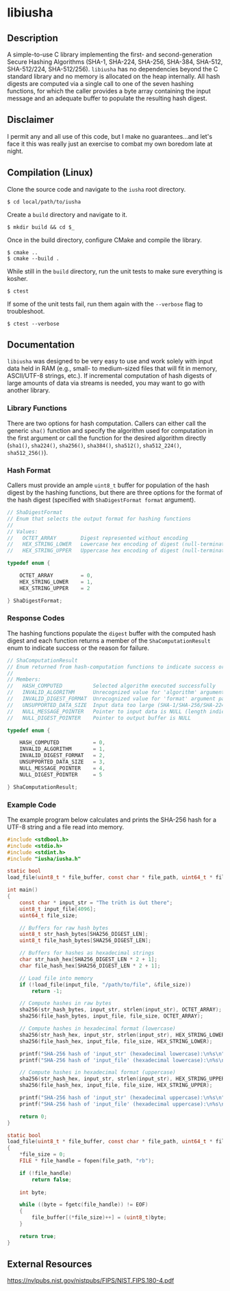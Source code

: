 # libiusha
## Description
A simple-to-use C library implementing the first- and second-generation Secure Hashing Algorithms (SHA-1, SHA-224, SHA-256, SHA-384, SHA-512, SHA-512/224, SHA-512/256). `libiusha` has no dependencies beyond the C standard library and no memory is allocated on the heap internally. All hash digests are computed via a single call to one of the seven hashing functions, for which the caller provides a byte array containing the input message and an adequate buffer to populate the resulting hash digest. 

## Disclaimer
I permit any and all use of this code, but I make no guarantees...and let's face it this was really just an exercise to combat my own boredom late at night.

## Compilation (Linux)

Clone the source code and navigate to the `iusha` root directory.
```
$ cd local/path/to/iusha
```
Create a `build` directory and navigate to it.
```
$ mkdir build && cd $_
```
Once in the build directory, configure CMake and compile the library.
```
$ cmake ..
$ cmake --build .
```
While still in the `build` directory, run the unit tests to make sure everything is kosher.
```
$ ctest
```
If some of the unit tests fail, run them again with the `--verbose` flag to troubleshoot.
```
$ ctest --verbose
```

## Documentation
`libiusha` was designed to be very easy to use and work solely with input data held in RAM (e.g., small- to medium-sized files that will fit in memory, ASCII/UTF-8 strings, etc.). If incremental computation of hash digests of large amounts of data via streams is needed, you may want to go with another library.

### Library Functions
There are two options for hash computation. Callers can either call the generic `sha()` function and specify the algorithm used for computation in the first argument or call the function for the desired algorithm directly (`sha1()`, `sha224()`, `sha256()`, `sha384()`, `sha512()`, `sha512_224()`, `sha512_256()`).

### Hash Format
Callers must provide an ample `uint8_t` buffer for population of the hash digest by the hashing functions, but there are three options for the format of the hash digest (specified with `ShaDigestFormat format` argument).

```c
// ShaDigestFormat
// Enum that selects the output format for hashing functions
//
// Values:
//   OCTET_ARRAY        Digest represented without encoding
//   HEX_STRING_LOWER   Lowercase hex encoding of digest (null-terminated)
//   HEX_STRING_UPPER   Uppercase hex encoding of digest (null-terminated)

typedef enum {

    OCTET_ARRAY         = 0,
    HEX_STRING_LOWER    = 1,
    HEX_STRING_UPPER    = 2

} ShaDigestFormat;
```

### Response Codes
The hashing functions populate the `digest` buffer with the computed hash digest and each function returns a member of the `ShaComputationResult` enum to indicate success or the reason for failure.

```c
// ShaComputationResult
// Enum returned from hash-computation functions to indicate success or reason for failure
// 
// Members:
//   HASH_COMPUTED          Selected algorithm executed successfully
//   INVALID_ALGORITHM      Unrecognized value for 'algorithm' argument passed to sha()
//   INVALID_DIGEST_FORMAT  Unrecognized value for 'format' argument passed to hasing function
//   UNSUPPORTED_DATA_SIZE  Input data too large (SHA-1/SHA-256/SHA-224)
//   NULL_MESSAGE_POINTER   Pointer to input data is NULL (length indicated as > 0)
//   NULL_DIGEST_POINTER    Pointer to output buffer is NULL

typedef enum {

    HASH_COMPUTED           = 0,
    INVALID_ALGORITHM       = 1,
    INVALID_DIGEST_FORMAT   = 2,
    UNSUPPORTED_DATA_SIZE   = 3,
    NULL_MESSAGE_POINTER    = 4,
    NULL_DIGEST_POINTER     = 5

} ShaComputationResult;
```

### Example Code
The example program below calculates and prints the SHA-256 hash for a UTF-8 string and a file read into memory.

```c
#include <stdbool.h>
#include <stdio.h>
#include <stdint.h>
#include "iusha/iusha.h"

static bool
load_file(uint8_t * file_buffer, const char * file_path, uint64_t * file_size);

int main()
{
    const char * input_str = "The trüth is öut there";
    uint8_t input_file[4096];
    uint64_t file_size;

    // Buffers for raw hash bytes
    uint8_t str_hash_bytes[SHA256_DIGEST_LEN];
    uint8_t file_hash_bytes[SHA256_DIGEST_LEN];

    // Buffers for hashes as hexadecimal strings
    char str_hash_hex[SHA256_DIGEST_LEN * 2 + 1];
    char file_hash_hex[SHA256_DIGEST_LEN * 2 + 1];

    // Load file into memory
    if (!load_file(input_file, "/path/to/file", &file_size))
        return -1;

    // Compute hashes in raw bytes
    sha256(str_hash_bytes, input_str, strlen(input_str), OCTET_ARRAY);
    sha256(file_hash_bytes, input_file, file_size, OCTET_ARRAY);

    // Compute hashes in hexadecimal format (lowercase)
    sha256(str_hash_hex, input_str, strlen(input_str), HEX_STRING_LOWER);
    sha256(file_hash_hex, input_file, file_size, HEX_STRING_LOWER);

    printf("SHA-256 hash of 'input_str' (hexadecimal lowercase):\n%s\n", str_hash_hex);
    printf("SHA-256 hash of 'input_file' (hexadecimal lowercase):\n%s\n", file_hash_hex);

    // Compute hashes in hexadecimal format (uppercase)
    sha256(str_hash_hex, input_str, strlen(input_str), HEX_STRING_UPPER);
    sha256(file_hash_hex, input_file, file_size, HEX_STRING_UPPER);

    printf("SHA-256 hash of 'input_str' (hexadecimal uppercase):\n%s\n", str_hash_hex);
    printf("SHA-256 hash of 'input_file' (hexadecimal uppercase):\n%s\n", file_hash_hex);

    return 0;
}

static bool
load_file(uint8_t * file_buffer, const char * file_path, uint64_t * file_size)
{
    *file_size = 0;
    FILE * file_handle = fopen(file_path, "rb");

    if (!file_handle)
        return false;
    
    int byte;

    while ((byte = fgetc(file_handle)) != EOF)
    {
        file_buffer[(*file_size)++] = (uint8_t)byte;
    }

    return true;
}
```

## External Resources
https://nvlpubs.nist.gov/nistpubs/FIPS/NIST.FIPS.180-4.pdf
